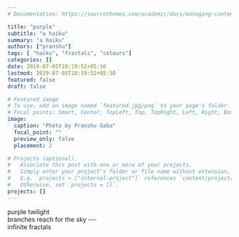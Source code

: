 ```yaml
---
# Documentation: https://sourcethemes.com/academic/docs/managing-content/

title: "purple"
subtitle: "a haiku"
summary: "a haiku"
authors: ["pranshu"]
tags: [ "haiku", "fractals", "colours"]
categories: []
date: 2019-07-05T18:19:52+05:30
lastmod: 2019-07-05T18:19:52+05:30
featured: false
draft: false

# Featured image
# To use, add an image named `featured.jpg/png` to your page's folder.
# Focal points: Smart, Center, TopLeft, Top, TopRight, Left, Right, BottomLeft, Bottom, BottomRight.
image:
  caption: "Photo by Pranshu Gaba"
  focal_point: ""
  preview_only: false
  placement: 2

# Projects (optional).
#   Associate this post with one or more of your projects.
#   Simply enter your project's folder or file name without extension.
#   E.g. `projects = ["internal-project"]` references `content/project/deep-learning/index.md`.
#   Otherwise, set `projects = []`.
projects: []
---
```


purple twilight  
branches reach for the sky ---  
infinite fractals
